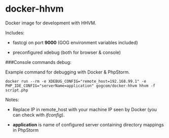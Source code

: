 docker-hhvm
==============

Docker image for development with HHVM.

Includes:

- fastcgi on port **9000** (GOG environment variables included)

- preconfigured xdebug (both for browser & console)

###Console commands debug:

Example command for debugging with Docker & PhpStorm. 

`docker run --rm -e XDEBUG_CONFIG="remote_host=192.168.99.1" -e PHP_IDE_CONFIG="serverName=application" gogcom/docker-hhvm hhvm -f script.php`

Notes:

- Replace IP in remote_host with your machine IP seen by Docker (you can check with *ifconfig*).

- **application** is name of configured server containing directory mappings in PhpStorm
